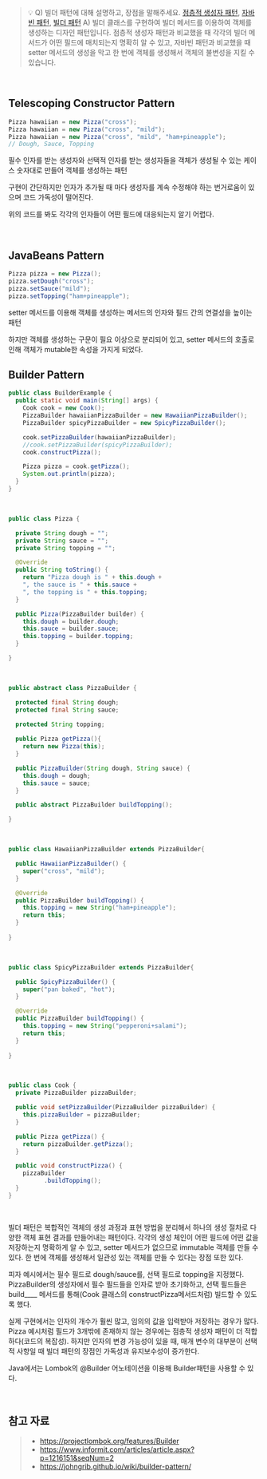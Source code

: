 > 💡 Q) 빌더 패턴에 대해 설명하고, 장점을 말해주세요.
> [점층적 생성자 패턴](#telescoping-constructor-pattern), [자바빈 패턴](#javabeans-pattern), [빌더 패턴](#builder-pattern)
> A) 빌더 클래스를 구현하여 빌더 메서드를 이용하여 객체를 생성하는 디자인 패턴입니다. 점층적 생성자 패턴과 비교했을 때 각각의 빌더 메서드가 어떤 필드에 매치되는지 명확히 알 수 있고, 자바빈 패턴과 비교했을 때 setter 메서드의 생성을 막고 한 번에 객체를 생성해서 객체의 불변성을 지킬 수 있습니다.

<br>

## Telescoping Constructor Pattern

```java
Pizza hawaiian = new Pizza("cross");
Pizza hawaiian = new Pizza("cross", "mild");
Pizza hawaiian = new Pizza("cross", "mild", "ham+pineapple");
// Dough, Sauce, Topping
```

필수 인자를 받는 생성자와 선택적 인자를 받는 생성자들을 객체가 생성될 수 있는 케이스 숫자대로 만들어 객체를 생성하는 패턴

구현이 간단하지만 인자가 추가될 때 마다 생성자를 계속 수정해야 하는 번거로움이 있으며 코드 가독성이 떨어진다.

위의 코드를 봐도 각각의 인자들이 어떤 필드에 대응되는지 알기 어렵다.

<br>

## JavaBeans Pattern

```java
Pizza pizza = new Pizza();
pizza.setDough("cross");
pizza.setSauce("mild");
pizza.setTopping("ham+pineapple");
```

setter 메서드를 이용해 객체를 생성하는 메서드의 인자와 필드 간의 연결성을 높이는 패턴

하지만 객체를 생성하는 구문이 필요 이상으로 분리되어 있고, setter 메서드의 호출로 인해 객체가 mutable한 속성을 가지게 되었다.

## Builder Pattern

```java
public class BuilderExample {
  public static void main(String[] args) {
    Cook cook = new Cook();
    PizzaBuilder hawaiianPizzaBuilder = new HawaiianPizzaBuilder();
    PizzaBuilder spicyPizzaBuilder = new SpicyPizzaBuilder();

    cook.setPizzaBuilder(hawaiianPizzaBuilder);
    //cook.setPizzaBuilder(spicyPizzaBuilder);
    cook.constructPizza();

    Pizza pizza = cook.getPizza();
    System.out.println(pizza);
  }
}
```

<br>

```java
public class Pizza {

  private String dough = "";
  private String sauce = "";
  private String topping = "";

  @Override
  public String toString() {
    return "Pizza dough is " + this.dough + 
    ", the sauce is " + this.sauce + 
    ", the topping is " + this.topping;
  }

  public Pizza(PizzaBuilder builder) {
    this.dough = builder.dough;
    this.sauce = builder.sauce;
    this.topping = builder.topping;
  }

}
```

<br>

```java
public abstract class PizzaBuilder {

  protected final String dough;
  protected final String sauce;
  
  protected String topping;

  public Pizza getPizza(){
    return new Pizza(this);
  }

  public PizzaBuilder(String dough, String sauce) {
    this.dough = dough;
    this.sauce = sauce;
  }

  public abstract PizzaBuilder buildTopping();

}
```

<br>

```java
public class HawaiianPizzaBuilder extends PizzaBuilder{

  public HawaiianPizzaBuilder() {
    super("cross", "mild");
  }

  @Override
  public PizzaBuilder buildTopping() {
    this.topping = new String("ham+pineapple");
    return this;
  }
  
}
```

<br>

```java
public class SpicyPizzaBuilder extends PizzaBuilder{

  public SpicyPizzaBuilder() {
    super("pan baked", "hot");
  }

  @Override
  public PizzaBuilder buildTopping() {
    this.topping = new String("pepperoni+salami");
    return this;
  }
  
}
```

<br>

```java
public class Cook {
  private PizzaBuilder pizzaBuilder;

  public void setPizzaBuilder(PizzaBuilder pizzaBuilder) {
    this.pizzaBuilder = pizzaBuilder;
  }

  public Pizza getPizza() {
    return pizzaBuilder.getPizza();
  }

  public void constructPizza() {    
    pizzaBuilder
          .buildTopping();
  }
}
```

<br>

빌더 패턴은 복합적인 객체의 생성 과정과 표현 방법을 분리해서 하나의 생성 절차로 다양한 객체 표현 결과를 만들어내는 패턴이다. 각각의 생성 체인이 어떤 필드에 어떤 값을 저장하는지 명확하게 알 수 있고, setter 메서드가 없으므로 immutable 객체를 만들 수 있다. 한 번에 객체를 생성해서 일관성 있는 객체를 만들 수 있다는 장점 또한 있다.

피자 예시에서는 필수 필드로 dough/sauce를, 선택 필드로 topping을 지정했다. PizzaBuilder의 생성자에서 필수 필드들을 인자로 받아 초기화하고, 선택 필드들은 build____ 메서드를 통해(Cook 클래스의 constructPizza메서드처럼) 빌드할 수 있도록 했다.


 
실제 구현에서는 인자의 개수가 훨씬 많고, 임의의 값을 입력받아 저장하는 경우가 많다. Pizza 예시처럼 필드가 3개밖에 존재하지 않는 경우에는 점층적 생성자 패턴이 더 적합하다(코드의 복잡성). 하지만 인자의 변경 가능성이 있을 때, 매개 변수의 대부분이 선택적 사항일 때 빌더 패턴의 장점인 가독성과 유지보수성이 증가한다.

Java에서는 Lombok의 @Builder 어노테이션을 이용해 Builder패턴을 사용할 수 있다.

<br>

## 참고 자료

> - https://projectlombok.org/features/Builder  
> - https://www.informit.com/articles/article.aspx?p=1216151&seqNum=2  
> - https://johngrib.github.io/wiki/builder-pattern/